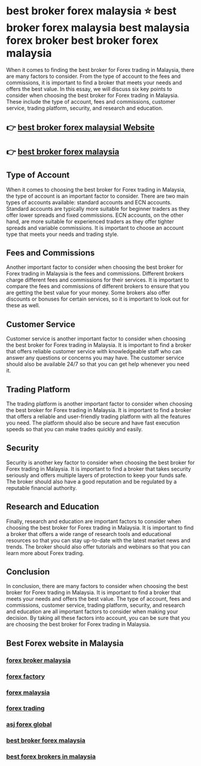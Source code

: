 
# best broker forex malaysia ⭐ best broker forex malaysia best malaysia forex broker best broker forex malaysia

When it comes to finding the best broker for Forex trading in Malaysia, there are many factors to consider. From the type of account to the fees and commissions, it is important to find a broker that meets your needs and offers the best value. In this essay, we will discuss six key points to consider when choosing the best broker for Forex trading in Malaysia. These include the type of account, fees and commissions, customer service, trading platform, security, and research and education.

## 👉 [best broker forex malaysial Website](http://bit.ly/3FP4xR6)
## 👉 [best broker forex malaysia](http://bit.ly/3FP4xR6)

## Type of Account

When it comes to choosing the best broker for Forex trading in Malaysia, the type of account is an important factor to consider. There are two main types of accounts available: standard accounts and ECN accounts. Standard accounts are typically more suitable for beginner traders as they offer lower spreads and fixed commissions. ECN accounts, on the other hand, are more suitable for experienced traders as they offer tighter spreads and variable commissions. It is important to choose an account type that meets your needs and trading style.

## Fees and Commissions

Another important factor to consider when choosing the best broker for Forex trading in Malaysia is the fees and commissions. Different brokers charge different fees and commissions for their services. It is important to compare the fees and commissions of different brokers to ensure that you are getting the best value for your money. Some brokers also offer discounts or bonuses for certain services, so it is important to look out for these as well.

## Customer Service

Customer service is another important factor to consider when choosing the best broker for Forex trading in Malaysia. It is important to find a broker that offers reliable customer service with knowledgeable staff who can answer any questions or concerns you may have. The customer service should also be available 24/7 so that you can get help whenever you need it.

## Trading Platform

The trading platform is another important factor to consider when choosing the best broker for Forex trading in Malaysia. It is important to find a broker that offers a reliable and user-friendly trading platform with all the features you need. The platform should also be secure and have fast execution speeds so that you can make trades quickly and easily.

## Security

Security is another key factor to consider when choosing the best broker for Forex trading in Malaysia. It is important to find a broker that takes security seriously and offers multiple layers of protection to keep your funds safe. The broker should also have a good reputation and be regulated by a reputable financial authority.

## Research and Education

Finally, research and education are important factors to consider when choosing the best broker for Forex trading in Malaysia. It is important to find a broker that offers a wide range of research tools and educational resources so that you can stay up-to-date with the latest market news and trends. The broker should also offer tutorials and webinars so that you can learn more about Forex trading.

## Conclusion

In conclusion, there are many factors to consider when choosing the best broker for Forex trading in Malaysia. It is important to find a broker that meets your needs and offers the best value. The type of account, fees and commissions, customer service, trading platform, security, and research and education are all important factors to consider when making your decision. By taking all these factors into account, you can be sure that you are choosing the best broker for Forex trading in Malaysia.

## Best Forex website in Malaysia
### [forex broker malaysia](https://atom.io/packages/forex%20broker%20malaysia)
### [forex factory](https://atom.io/packages/forex%20factory)
### [forex malaysia](https://atom.io/packages/forex%20malaysia)
### [forex trading](https://atom.io/packages/forex%20trading)
### [asj forex global](https://atom.io/packages/asj%20forex%20global)
### [best broker forex malaysia](https://atom.io/packages/best%20broker%20forex%20malaysia)
### [best forex brokers in malaysia](https://atom.io/packages/best%20forex%20brokers%20in%20malaysia)